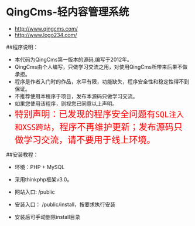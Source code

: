
QingCms-轻内容管理系统
==========

- http://www.qingcms.com/
- http://www.logo234.com/  
  

##程序说明：

- 本代码为QingCms第一版本的源码,编写于2012年。
- QingCms由个人编写，只做学习交流之用，对使用QingCms所带来后果不做承担。
- 程序是作者入门时的作品，水平有限，功能缺失，程序安全性和稳定性得不到保证。
- 不推荐使用本程序于项目，发布本源码只做学习交流。
- 如果您使用该程序，则视您已同意以上声明。
- <span style="color:red;font-size: 24px;">特别声明：已发现的程序安全问题有`SQL注入和XSS跨站`，程序不再维护更新；发布源码只做学习交流，请不要用于线上环境。</span>

##安装教程：

- 环境：PHP + MySQL
- 采用thinkphp框架v3.0。

- 网站入口: /public
- 安装入口： /public/install，按要求执行安装
- 安装后可手动删除install目录

 